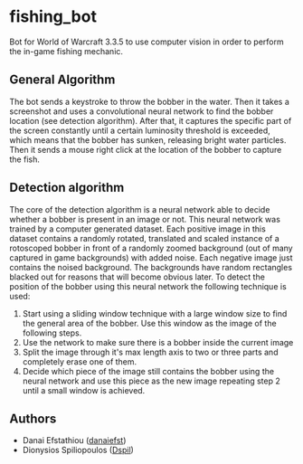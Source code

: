 # fishing_bot
Bot for World of Warcraft 3.3.5 to use computer vision in order to perform the in-game fishing mechanic. 

## General Algorithm

The bot sends a keystroke to throw the bobber in the water. Then it takes a screenshot and uses a convolutional neural network to find the bobber location (see detection algorithm). After that, it captures the specific part of the screen constantly until a certain luminosity threshold is exceeded, which means that the bobber has sunken, releasing bright water particles. Then it sends a mouse right click at the location of the bobber to capture the fish. 

## Detection algorithm

The core of the detection algorithm is a neural network able to decide whether a bobber is present in an image or not. This neural network was trained by a computer generated dataset. Each positive image in this dataset contains a randomly rotated, translated and scaled instance of a rotoscoped bobber in front of a randomly zoomed background (out of many captured in game backgrounds) with added noise. Each negative image just contains the noised background. The backgrounds have random rectangles blacked out for reasons that will become obvious later. To detect the position of the bobber using this neural network the following technique is used:
1) Start using a sliding window technique with a large window size to find the general area of the bobber. Use this window as the image of the following steps.
2) Use the network to make sure there is a bobber inside the current image
3) Split the image through it's max length axis to two or three parts and completely erase one of them.
4) Decide which piece of the image still contains the bobber using the neural network and use this piece as the new image repeating step 2 until a small window is achieved.


## Authors
  
  * Danai Efstathiou ([danaiefst](https://github.com/danaiefst))
  * Dionysios Spiliopoulos ([Dspil](https://github.com/Dspil))
